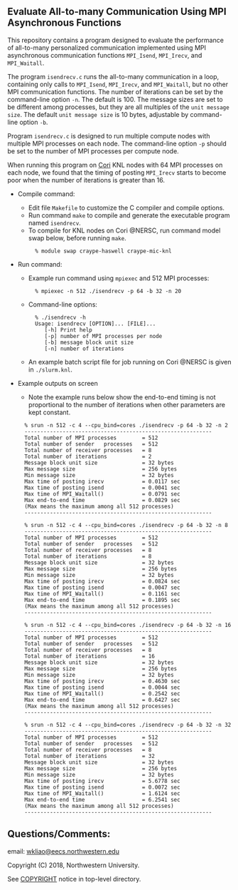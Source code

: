 ## Evaluate All-to-many Communication Using MPI Asynchronous Functions

This repository contains a program designed to evaluate the performance of
all-to-many personalized communication implemented using MPI asynchronous
communication functions `MPI_Isend`, `MPI_Irecv`, and `MPI_Waitall`.

The program `isendrecv.c` runs the all-to-many communication in a loop,
containing only calls to `MPI_Isend`, `MPI_Irecv`, and `MPI_Waitall`, but no
other MPI communication functions. The number of iterations can be set by the
command-line option `-n`. The default is 100. The message sizes are set to be
different among processes, but they are all multiples of the `unit message
size`. The default `unit message size` is 10 bytes, adjustable by command-line
option `-b`.

Program `isendrecv.c` is designed to run multiple compute nodes with multiple
MPI processes on each node. The command-line option `-p` should be set to the
number of MPI processes per compute node.

When running this program on
[Cori](http://www.nersc.gov/users/computational-systems/cori) KNL nodes with
64 MPI processes on each node, we found that the timing of posting `MPI_Irecv`
starts to become poor when the number of iterations is greater than 16.

* Compile command:
  * Edit file `Makefile` to customize the C compiler and compile options.
  * Run command `make` to compile and generate the executable program named
    `isendrecv`.
  * To compile for KNL nodes on Cori @NERSC, run command model swap below,
    before running `make`.
    ```
      % module swap craype-haswell craype-mic-knl
    ```
* Run command:
  * Example run command using `mpiexec` and 512 MPI processes:
    ```
      % mpiexec -n 512 ./isendrecv -p 64 -b 32 -n 20
    ```
  * Command-line options:
    ```
      % ./isendrecv -h
      Usage: isendrecv [OPTION]... [FILE]...
         [-h] Print help
         [-p] number of MPI processes per node
         [-b] message block unit size
         [-n] number of iterations
    ```
  * An example batch script file for job running on Cori @NERSC is given in
    `./slurm.knl`.

* Example outputs on screen
  * Note the example runs below show the end-to-end timing is not proportional
    to the number of iterations when other parameters are kept constant.
  ```
    % srun -n 512 -c 4 --cpu_bind=cores ./isendrecv -p 64 -b 32 -n 2
    -----------------------------------------------------------
    Total number of MPI processes        = 512
    Total number of sender   processes   = 512
    Total number of receiver processes   = 8
    Total number of iterations           = 2
    Message block unit size              = 32 bytes
    Max message size                     = 256 bytes
    Min message size                     = 32 bytes
    Max time of posting irecv            = 0.0117 sec
    Max time of posting isend            = 0.0041 sec
    Max time of MPI_Waitall()            = 0.0791 sec
    Max end-to-end time                  = 0.0829 sec
    (Max means the maximum among all 512 processes)
    -----------------------------------------------------------

    % srun -n 512 -c 4 --cpu_bind=cores ./isendrecv -p 64 -b 32 -n 8
    -----------------------------------------------------------
    Total number of MPI processes        = 512
    Total number of sender   processes   = 512
    Total number of receiver processes   = 8
    Total number of iterations           = 8
    Message block unit size              = 32 bytes
    Max message size                     = 256 bytes
    Min message size                     = 32 bytes
    Max time of posting irecv            = 0.0824 sec
    Max time of posting isend            = 0.0047 sec
    Max time of MPI_Waitall()            = 0.1161 sec
    Max end-to-end time                  = 0.1895 sec
    (Max means the maximum among all 512 processes)
    -----------------------------------------------------------

    % srun -n 512 -c 4 --cpu_bind=cores ./isendrecv -p 64 -b 32 -n 16
    -----------------------------------------------------------
    Total number of MPI processes        = 512
    Total number of sender   processes   = 512
    Total number of receiver processes   = 8
    Total number of iterations           = 16
    Message block unit size              = 32 bytes
    Max message size                     = 256 bytes
    Min message size                     = 32 bytes
    Max time of posting irecv            = 0.4630 sec
    Max time of posting isend            = 0.0044 sec
    Max time of MPI_Waitall()            = 0.2542 sec
    Max end-to-end time                  = 0.6427 sec
    (Max means the maximum among all 512 processes)
    -----------------------------------------------------------

    % srun -n 512 -c 4 --cpu_bind=cores ./isendrecv -p 64 -b 32 -n 32
    -----------------------------------------------------------
    Total number of MPI processes        = 512
    Total number of sender   processes   = 512
    Total number of receiver processes   = 8
    Total number of iterations           = 32
    Message block unit size              = 32 bytes
    Max message size                     = 256 bytes
    Min message size                     = 32 bytes
    Max time of posting irecv            = 5.6778 sec
    Max time of posting isend            = 0.0072 sec
    Max time of MPI_Waitall()            = 1.6124 sec
    Max end-to-end time                  = 6.2541 sec
    (Max means the maximum among all 512 processes)
    -----------------------------------------------------------
  ```

## Questions/Comments:
email: wkliao@eecs.northwestern.edu

Copyright (C) 2018, Northwestern University.

See [COPYRIGHT](COPYRIGHT) notice in top-level directory.


